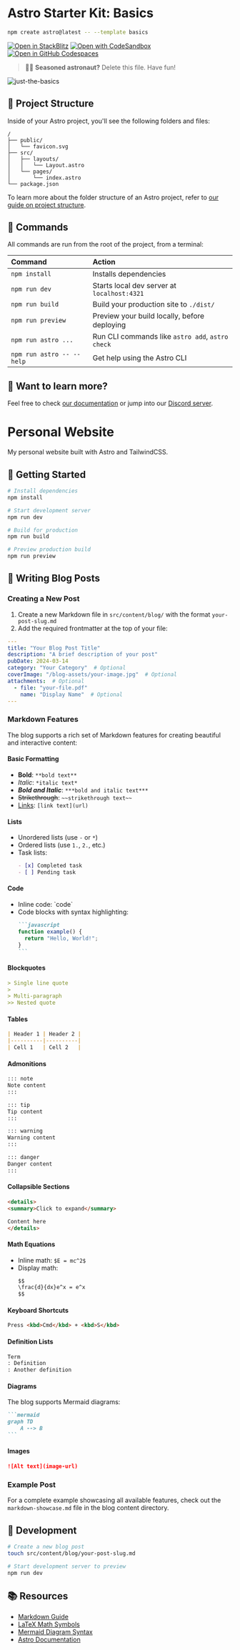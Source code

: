 # Astro Starter Kit: Basics

```sh
npm create astro@latest -- --template basics
```

[![Open in StackBlitz](https://developer.stackblitz.com/img/open_in_stackblitz.svg)](https://stackblitz.com/github/withastro/astro/tree/latest/examples/basics)
[![Open with CodeSandbox](https://assets.codesandbox.io/github/button-edit-lime.svg)](https://codesandbox.io/p/sandbox/github/withastro/astro/tree/latest/examples/basics)
[![Open in GitHub Codespaces](https://github.com/codespaces/badge.svg)](https://codespaces.new/withastro/astro?devcontainer_path=.devcontainer/basics/devcontainer.json)

> 🧑‍🚀 **Seasoned astronaut?** Delete this file. Have fun!

![just-the-basics](https://github.com/withastro/astro/assets/2244813/a0a5533c-a856-4198-8470-2d67b1d7c554)

## 🚀 Project Structure

Inside of your Astro project, you'll see the following folders and files:

```text
/
├── public/
│   └── favicon.svg
├── src/
│   ├── layouts/
│   │   └── Layout.astro
│   └── pages/
│       └── index.astro
└── package.json
```

To learn more about the folder structure of an Astro project, refer to [our guide on project structure](https://docs.astro.build/en/basics/project-structure/).

## 🧞 Commands

All commands are run from the root of the project, from a terminal:

| Command                   | Action                                           |
| :------------------------ | :----------------------------------------------- |
| `npm install`             | Installs dependencies                            |
| `npm run dev`             | Starts local dev server at `localhost:4321`      |
| `npm run build`           | Build your production site to `./dist/`          |
| `npm run preview`         | Preview your build locally, before deploying     |
| `npm run astro ...`       | Run CLI commands like `astro add`, `astro check` |
| `npm run astro -- --help` | Get help using the Astro CLI                     |

## 👀 Want to learn more?

Feel free to check [our documentation](https://docs.astro.build) or jump into our [Discord server](https://astro.build/chat).

# Personal Website

My personal website built with Astro and TailwindCSS.

## 🚀 Getting Started

```bash
# Install dependencies
npm install

# Start development server
npm run dev

# Build for production
npm run build

# Preview production build
npm run preview
```

## 📝 Writing Blog Posts

### Creating a New Post

1. Create a new Markdown file in `src/content/blog/` with the format `your-post-slug.md`
2. Add the required frontmatter at the top of your file:

```yaml
---
title: "Your Blog Post Title"
description: "A brief description of your post"
pubDate: 2024-03-14
category: "Your Category"  # Optional
coverImage: "/blog-assets/your-image.jpg"  # Optional
attachments:  # Optional
  - file: "your-file.pdf"
    name: "Display Name"  # Optional
---
```

### Markdown Features

The blog supports a rich set of Markdown features for creating beautiful and interactive content:

#### Basic Formatting
- **Bold**: `**bold text**`
- *Italic*: `*italic text*`
- ***Bold and Italic***: `***bold and italic text***`
- ~~Strikethrough~~: `~~strikethrough text~~`
- [Links](https://example.com): `[link text](url)`

#### Lists
- Unordered lists (use `-` or `*`)
- Ordered lists (use `1.`, `2.`, etc.)
- Task lists:
  ```markdown
  - [x] Completed task
  - [ ] Pending task
  ```

#### Code
- Inline code: \`code\`
- Code blocks with syntax highlighting:
  ````markdown
  ```javascript
  function example() {
    return "Hello, World!";
  }
  ```
  ````

#### Blockquotes
```markdown
> Single line quote
>
> Multi-paragraph
>> Nested quote
```

#### Tables
```markdown
| Header 1 | Header 2 |
|----------|----------|
| Cell 1   | Cell 2   |
```

#### Admonitions
```markdown
::: note
Note content
:::

::: tip
Tip content
:::

::: warning
Warning content
:::

::: danger
Danger content
:::
```

#### Collapsible Sections
```markdown
<details>
<summary>Click to expand</summary>

Content here
</details>
```

#### Math Equations
- Inline math: `$E = mc^2$`
- Display math:
  ```markdown
  $$
  \frac{d}{dx}e^x = e^x
  $$
  ```

#### Keyboard Shortcuts
```markdown
Press <kbd>Cmd</kbd> + <kbd>S</kbd>
```

#### Definition Lists
```markdown
Term
: Definition
: Another definition
```

#### Diagrams
The blog supports Mermaid diagrams:
````markdown
```mermaid
graph TD
    A --> B
```
````

#### Images
```markdown
![Alt text](image-url)
```

### Example Post
For a complete example showcasing all available features, check out the `markdown-showcase.md` file in the blog content directory.

## 🔧 Development

```bash
# Create a new blog post
touch src/content/blog/your-post-slug.md

# Start development server to preview
npm run dev
```

## 📚 Resources

- [Markdown Guide](https://www.markdownguide.org/)
- [LaTeX Math Symbols](https://oeis.org/wiki/List_of_LaTeX_mathematical_symbols)
- [Mermaid Diagram Syntax](https://mermaid.js.org/)
- [Astro Documentation](https://docs.astro.build)
